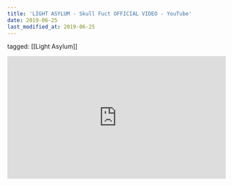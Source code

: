 ```yaml
---
title: 'LIGHT ASYLUM - Skull Fuct OFFICIAL VIDEO - YouTube'
date: 2019-06-25
last_modified_at: 2019-06-25
---
```

tagged: [[Light Asylum]]
<iframe allow="accelerometer; autoplay; clipboard-write; encrypted-media; gyroscope; picture-in-picture" allowfullscreen="" frameborder="0" height="281" id="youtube_iframe" src="https://www.youtube.com/embed/TTk3R--Heug?feature=oembed&amp;enablejsapi=1&amp;origin=https://safe.txmblr.com&amp;wmode=opaque" width="500"></iframe>